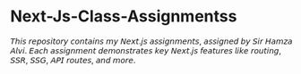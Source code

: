 # Next-Js-Class-Assignmentss
𝘛𝘩𝘪𝘴 𝘳𝘦𝘱𝘰𝘴𝘪𝘵𝘰𝘳𝘺 𝘤𝘰𝘯𝘵𝘢𝘪𝘯𝘴 𝘮𝘺 𝘕𝘦𝘹𝘵.𝘫𝘴 𝘢𝘴𝘴𝘪𝘨𝘯𝘮𝘦𝘯𝘵𝘴, 𝘢𝘴𝘴𝘪𝘨𝘯𝘦𝘥 𝘣𝘺 𝘚𝘪𝘳 𝘏𝘢𝘮𝘻𝘢 𝘈𝘭𝘷𝘪. 𝘌𝘢𝘤𝘩 𝘢𝘴𝘴𝘪𝘨𝘯𝘮𝘦𝘯𝘵 𝘥𝘦𝘮𝘰𝘯𝘴𝘵𝘳𝘢𝘵𝘦𝘴 𝘬𝘦𝘺 𝘕𝘦𝘹𝘵.𝘫𝘴 𝘧𝘦𝘢𝘵𝘶𝘳𝘦𝘴 𝘭𝘪𝘬𝘦 𝘳𝘰𝘶𝘵𝘪𝘯𝘨, 𝘚𝘚𝘙, 𝘚𝘚𝘎, 𝘈𝘗𝘐 𝘳𝘰𝘶𝘵𝘦𝘴, 𝘢𝘯𝘥 𝘮𝘰𝘳𝘦.
